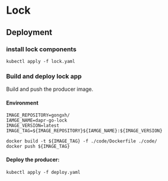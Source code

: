 # Lock
## Deployment
### install lock components
`kubectl apply -f lock.yaml`

### Build and deploy lock app

Build and push the producer image.
#### Environment
```
IMAGE_REPOSITORY=gongxh/
IAMGE_NAME=dapr-go-lock
IMAGE_VERSION=latest
IMAGE_TAG=${IMAGE_REPOSITORY}${IAMGE_NAME}:${IMAGE_VERSION}
```
```shell
docker build -t ${IMAGE_TAG} -f ./code/Dockerfile ./code/
docker push ${IMAGE_TAG}
```

#### Deploy the producer:

```shell
kubectl apply -f deploy.yaml
```